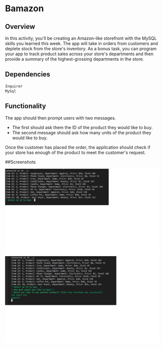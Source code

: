 # Bamazon

## Overview

In this activity, you'll be creating an Amazon-like storefront with the MySQL skills you learned this week. The app will take in orders from customers and deplete stock from the store's inventory. As a bonus task, you can program your app to track product sales across your store's departments and then provide a summary of the highest-grossing departments in the store.



## Dependencies

    Inquirer
    MySql


## Functionality

The app should then prompt users with two messages.

   * The first should ask them the ID of the product they would like to buy.
   * The second message should ask how many units of the product they would like to buy.

Once the customer has placed the order, the application should check if your store has enough of the product to meet the customer's request.

  ##Screenshots

  ![Home](./demo1.png)
  ![Purchase](./demo2.png)


   
